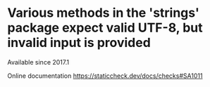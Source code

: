 # Various methods in the 'strings' package expect valid UTF-8, but invalid input is provided

Available since
    2017.1

Online documentation
    https://staticcheck.dev/docs/checks#SA1011
